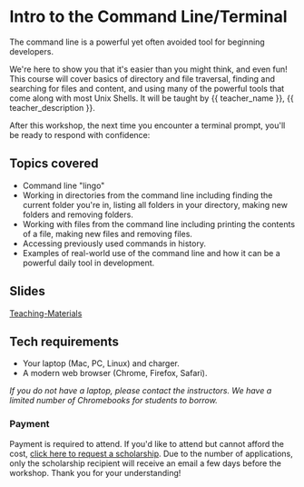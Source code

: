 # Intro to the Command Line/Terminal 

The command line is a powerful yet often avoided tool for beginning developers.

We're here to show you that it's easier than you might think, and even fun! This course will cover basics of directory and file traversal, finding and searching for files and content, and using many of the powerful tools  that come along with most Unix Shells. It will be taught by {{ teacher_name }}, {{ teacher_description }}.

After this workshop, the next time you encounter a terminal prompt, you'll be ready to respond with confidence:

## Topics covered

* Command line "lingo"
* Working in directories from the command line including finding the current folder you're in, listing all folders in your directory, making new folders and removing folders.
* Working with files from the command line including printing the contents of a file, making new files and removing files.
* Accessing previously used commands in history.
* Examples of real-world use of the command line and how it can be a powerful daily tool in development.

## Slides

[Teaching-Materials](https://www.teaching-materials.org/cli/) 

## Tech requirements

* Your laptop (Mac, PC, Linux) and charger.
* A modern web browser (Chrome, Firefox, Safari).

*If you do not have a laptop, please contact the instructors. We have a limited number of Chromebooks for students to borrow.*

### Payment

Payment is required to attend. If you'd like to attend but cannot afford the cost, [click here to request a scholarship](https://docs.google.com/forms/d/e/1FAIpQLSfiUBN4yve3L7iociXzcqNgEtrljsn_7mCgZ3eUtvAEr3bcQg/viewform). Due to the number of applications, only the scholarship recipient will receive an email a few days before the workshop. Thank you for your understanding!
